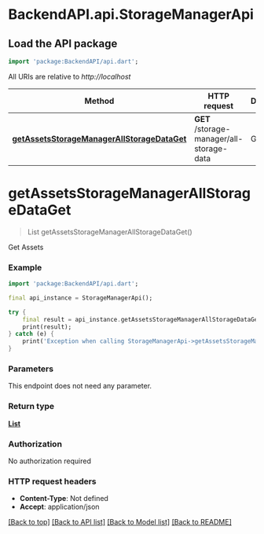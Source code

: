 # BackendAPI.api.StorageManagerApi

## Load the API package
```dart
import 'package:BackendAPI/api.dart';
```

All URIs are relative to *http://localhost*

Method | HTTP request | Description
------------- | ------------- | -------------
[**getAssetsStorageManagerAllStorageDataGet**](StorageManagerApi.md#getassetsstoragemanagerallstoragedataget) | **GET** /storage-manager/all-storage-data | Get Assets


# **getAssetsStorageManagerAllStorageDataGet**
> List<StorageItemSchema> getAssetsStorageManagerAllStorageDataGet()

Get Assets

### Example
```dart
import 'package:BackendAPI/api.dart';

final api_instance = StorageManagerApi();

try {
    final result = api_instance.getAssetsStorageManagerAllStorageDataGet();
    print(result);
} catch (e) {
    print('Exception when calling StorageManagerApi->getAssetsStorageManagerAllStorageDataGet: $e\n');
}
```

### Parameters
This endpoint does not need any parameter.

### Return type

[**List<StorageItemSchema>**](StorageItemSchema.md)

### Authorization

No authorization required

### HTTP request headers

 - **Content-Type**: Not defined
 - **Accept**: application/json

[[Back to top]](#) [[Back to API list]](../README.md#documentation-for-api-endpoints) [[Back to Model list]](../README.md#documentation-for-models) [[Back to README]](../README.md)

